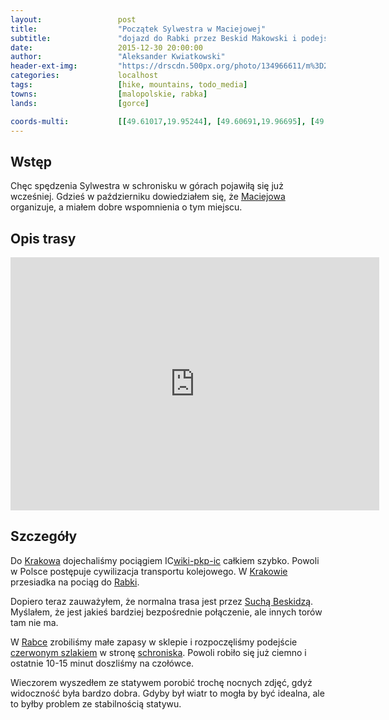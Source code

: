```yaml
---
layout:                 post
title:                  "Początek Sylwestra w Maciejowej"
subtitle:               "dojazd do Rabki przez Beskid Makowski i podejście"
date:                   2015-12-30 20:00:00
author:                 "Aleksander Kwiatkowski"
header-ext-img:         "https://drscdn.500px.org/photo/134966611/m%3D2048/c9bf3a2f10eb9b591a0b5ed15e53494b"
categories:             localhost
tags:                   [hike, mountains, todo_media]
towns:                  [malopolskie, rabka]
lands:                  [gorce]

coords-multi:           [[49.61017,19.95244], [49.60691,19.96695], [49.60305,19.96600], [49.59911,19.97973], [49.59524,19.98991], [49.58947,19.98873], [49.58268,20.00529], [49.58294,20.00810]]
---
```


[wiki-pkp-ic]:          https://pl.wikipedia.org/wiki/PKP_Intercity#InterCity
[wiki-maciejowa]:       https://pl.wikipedia.org/wiki/Bac%C3%B3wka_PTTK_na_Maciejowej
[wiki-krakow]:          https://pl.wikipedia.org/wiki/Krak%C3%B3w
[wiki-rabka]:           https://pl.wikipedia.org/wiki/Rabka-Zdr%C3%B3j
[wiki-sucha-beskidzka]: https://pl.wikipedia.org/wiki/Sucha_Beskidzka
[wiki-gsb]:             https://pl.wikipedia.org/wiki/G%C5%82%C3%B3wny_Szlak_Beskidzki

Wstęp
-----

Chęc spędzenia Sylwestra w schronisku w górach pojawiłą się już wcześniej.
Gdzieś w październiku dowiedziałem się, że [Maciejowa][wiki-maciejowa] organizuje,
a miałem dobre wspomnienia o tym miejscu.

Opis trasy
----------

<iframe height='405' width='590' frameborder='0' allowtransparency='true' scrolling='no' src='https://www.strava.com/activities/462834644/embed/77a5c5332bd6c043c1f82b4084113dfa6bb50252'></iframe>

Szczegóły
---------

Do [Krakowa][wiki-krakow] dojechaliśmy pociągiem IC[wiki-pkp-ic] całkiem szybko.
Powoli w Polsce postępuje cywilizacja transportu kolejowego. W [Krakowie][wiki-krakow]
przesiadka na pociąg do [Rabki][wiki-rabka].

Dopiero teraz zauważyłem, że normalna trasa jest przez [Suchą Beskidzą][wiki-sucha-beskidzka].
Myślałem, że jest jakieś bardziej bezpośrednie połączenie, ale innych torów tam nie ma.

W [Rabce][wiki-rabka] zrobiliśmy małe zapasy w sklepie i rozpoczęliśmy podejście
[czerwonym szlakiem][wiki-gsb] w stronę [schroniska][wiki-maciejowa].
Powoli robiło się już ciemno i ostatnie 10-15 minut doszliśmy na czołówce.

Wieczorem wyszedłem ze statywem porobić trochę nocnych zdjęć, gdyż widoczność była
bardzo dobra. Gdyby był wiatr to mogła by być idealna, ale to byłby problem
ze stabilnością statywu.
